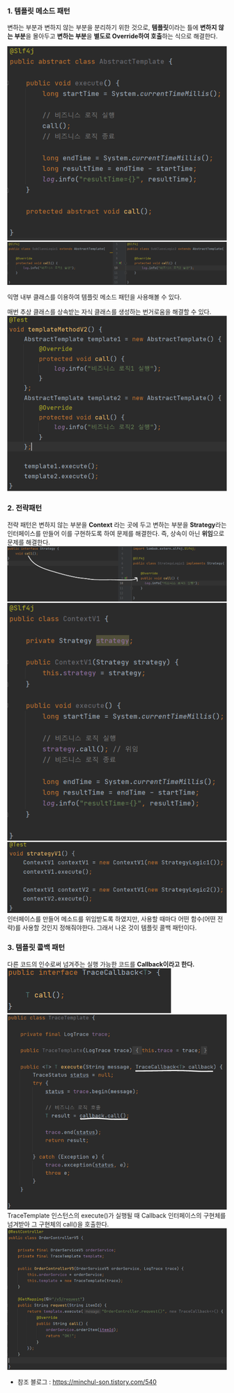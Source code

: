### 1. 템플릿 메소드 패턴

변하는 부분과 변하지 않는 부분을 분리하기 위한 것으로, **템플릿**이라는 틀에 **변하지 않는 부분**을 몰아두고 **변하는 부분**을 **별도로 Override하여 호출**하는 식으로 해결한다.

<img src="./template-method-1.png" >
<img src="./template-method-2.png" >

익명 내부 클래스를 이용하여 템플릿 메소드 패턴을 사용해볼 수 있다.

매번 추상 클래스를 상속받는 자식 클래스를 생성하는 번거로움을 해결할 수 있다.
<img src="./template-method-3.png" >

### 2. 전략패턴

전략 패턴은 변하지 않는 부분을 **Context** 라는 곳에 두고 변하는 부분을 **Strategy**라는 인터페이스를 만들어 이를 구현하도록 하여 문제를 해결한다. 즉, 상속이 아닌 **위임**으로 문제를 해결한다.
<img src="./strategy-1.png" >
<img src="./strategy-2.png" >
<img src="./strategy-3.png" >
인터페이스를 만들어 메소드를 위임받도록 하였지만, 사용할 때마다 어떤 함수(어떤 전략)를 사용할 것인지 정해줘야한다. 그래서 나온 것이 템플릿 콜백 패턴이다.

### 3. 템플릿 콜백 패턴

다른 코드의 인수로써 넘겨주는 실행 가능한 코드를 **Callback이라고 한다.**
<img src="./template-callback-1.png" >
<img src="./template-callback-2.png" >
TraceTemplate 인스턴스의 execute()가 실행될 때 Callback 인터페이스의 구현체를 넘겨받아 그 구현체의 call()을 호출한다.
<img src="./template-callback-3.png" >

- 참조 블로그 : https://minchul-son.tistory.com/540
